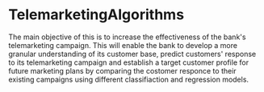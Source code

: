 # TelemarketingAlgorithms

The main objective of this is to increase the effectiveness of the bank's telemarketing campaign. 
This will enable the bank to develop a more granular understanding of its customer base, predict customers' response to its telemarketing campaign and establish a target customer profile for future marketing plans by comparing the costomer responce to their existing campaigns using different classifiaction and regression models.
